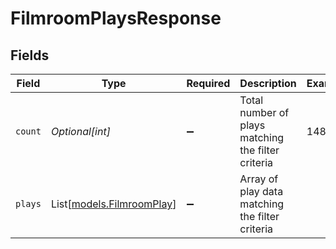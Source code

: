 # FilmroomPlaysResponse


## Fields

| Field                                                  | Type                                                   | Required                                               | Description                                            | Example                                                |
| ------------------------------------------------------ | ------------------------------------------------------ | ------------------------------------------------------ | ------------------------------------------------------ | ------------------------------------------------------ |
| `count`                                                | *Optional[int]*                                        | :heavy_minus_sign:                                     | Total number of plays matching the filter criteria     | 148                                                    |
| `plays`                                                | List[[models.FilmroomPlay](../models/filmroomplay.md)] | :heavy_minus_sign:                                     | Array of play data matching the filter criteria        |                                                        |